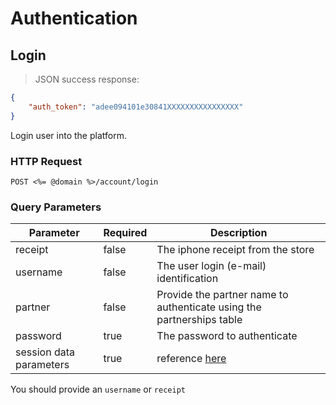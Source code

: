 # Authentication

## Login

> JSON success response:

```json
{
    "auth_token": "adee094101e30841XXXXXXXXXXXXXXXX"
}
```

Login user into the platform.

### HTTP Request

`POST <%= @domain %>/account/login`

### Query Parameters

Parameter | Required | Description
--------- | ------- | -----------
receipt | false | The iphone receipt from the store
username | false | The user login (e-mail) identification
partner | false | Provide the partner name to authenticate using the partnerships table
password | true | The password to authenticate
session data parameters | true | reference [here](#session-data)

<aside class="success">
You should provide an <code>username</code> or <code>receipt</code>
</aside>